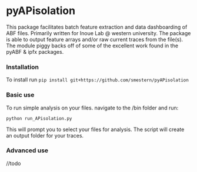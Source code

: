 # pyAPisolation
This package facilitates batch feature extraction and data dashboarding of ABF files. Primarily written for Inoue Lab @ western university. The package is able to output feature arrays and/or raw current traces from the file(s). The module piggy backs off of some of the excellent work found in the pyABF & ipfx packages.
### Installation
To install run
  `pip install git+https://github.com/smestern/pyAPisolation`
### Basic use
To run simple analysis on your files. navigate to the /bin folder and run:
  
  `python run_APisolation.py`
  
This will prompt you to select your files for analysis. The script will create an output folder for your traces.

### Advanced use
//todo
